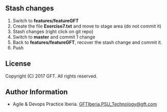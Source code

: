 ## Stash changes

 1. Switch to **features/featureGFT**
 2. Create the file **Exercise7.txt** and move to stage area (do not commit it)
 3. Stash changes (right click on git repo)
 4. Switch to **master** and commit 1 change
 5. Back to **features/featureGFT**, recover the stash change and commit it.
 6. Push

## License
Copyright (C) 2017 GFT. All rights reserved.

## Author Information
* Agile & Devops Practice Iberia. GFTIberia.PSU_Technology@gft.com
